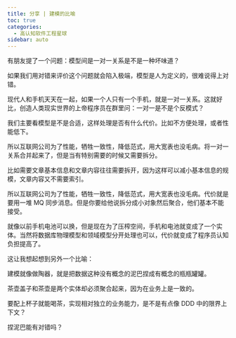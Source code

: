 ```yaml
---
title: 分享 | 建模的比喻
toc: true
categories: 
  - 高认知软件工程星球
sidebar: auto
---
```


有朋友提了一个问题：模型间是一对一关系是不是一种坏味道？

如果我们用对错来评价这个问题就会陷入极端，模型是人为定义的，很难说得上对错。

现代人和手机天天在一起，如果一个人只有一个手机，就是一对一关系。这就好比，创造人类现实世界的上帝程序员在群里问：一对一是不是个反模式？

我们主要看模型是不是合适，这样处理是否有什么代价。比如不方便处理，或者性能低下。

所以互联网公司为了性能，牺牲一致性，降低范式，用大宽表也没毛病。将一对一关系合并起来了，但是当有特别需要的时候又需要拆分。

比如需要文章基本信息和文章内容往往需要拆开，因为这样可以减小基本信息的规模，文章内容又不需要索引。

所以互联网公司为了性能，牺牲一致性，降低范式，用大宽表也没毛病。代价就是要用一堆 MQ 同步消息。但是你要给他说拆分成小对象然后聚合，他们基本不能接受。

就像以前手机电池可以换，但是现在为了压榨空间，手机和电池就变成了一个实体。当然将数据库物理模型和领域模型分开处理也可以，代价就变成了程序员认知负担提高了。

这让我想起想到另外一个比喻：

建模就像做陶器，就是把数据这种没有概念的泥巴捏成有概念的瓶瓶罐罐。

茶壶盖子和茶壶是两个实体却必须聚合起来，因为在业务上是一致的。

要配上杯子就能喝茶，实现相对独立的业务能力，是不是有点像 DDD 中的限界上下文？

捏泥巴能有对错吗？

